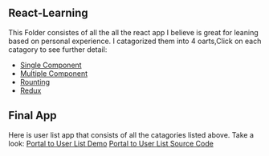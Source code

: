 ## React-Learning
This Folder consistes of all the all the react app I believe is great for leaning based on personal experience. I catagorized them into 4 oarts,Click on each catagory to see further detail:
* [Single Component](https://github.com/EggshellBoom/React-Learning/tree/master/Single%20Component)
* [Multiple Component](https://github.com/EggshellBoom/React-Learning/tree/master/Multiple%20Component)
* [Rounting](https://github.com/EggshellBoom/React-Learning/tree/master/Rounting)
* [Redux](https://github.com/EggshellBoom/React-Learning/tree/master/Redux) 

## Final App
Here is user list app that consists of all the catagories listed above. Take a look:
[Portal to User List Demo](https://eggshellboom.github.io/UserList/)
[Portal to User List Source Code](https://github.com/EggshellBoom/React-Learning/tree/master/Userlist)